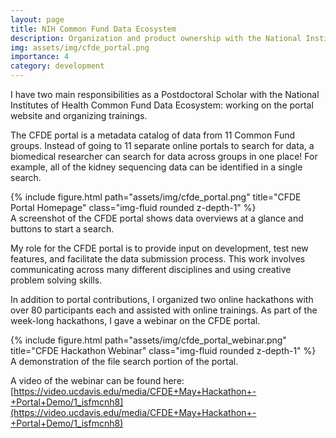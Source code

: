 ```yaml
---
layout: page
title: NIH Common Fund Data Ecosystem
description: Organization and product ownership with the National Institutes of Health Common Fund Data Ecosystem
img: assets/img/cfde_portal.png
importance: 4
category: development
---
```


I have two main responsibilities as a Postdoctoral Scholar with the National Institutes of Health Common Fund Data Ecosystem: working on 
the portal website and organizing trainings.

The CFDE portal is a metadata catalog of data from 11 Common Fund groups. Instead of going to 11 separate online portals
to search for data, a biomedical researcher can search for data across groups in one place! For example, all of the kidney
sequencing data can be identified in a single search.  

<div class="row">
    <div class="col-sm mt-3 mt-md-0">
        {% include figure.html path="assets/img/cfde_portal.png" title="CFDE Portal Homepage" class="img-fluid rounded z-depth-1" %}
    </div>
</div>
<div class="caption">
    A screenshot of the CFDE portal shows data overviews at a glance and buttons to start a search.
</div>

My role for the CFDE portal is to provide input on development, test new features, and facilitate the data submission
process. This work involves communicating across many different disciplines and using creative problem solving skills.

In addition to portal contributions, I organized two online hackathons with over 80 participants each and assisted
with online trainings. As part of the week-long hackathons, I gave a webinar on the CFDE portal.

<div class="row">
    <div class="col-sm mt-3 mt-md-0">
        {% include figure.html path="assets/img/cfde_portal_webinar.png" title="CFDE Hackathon Webinar" class="img-fluid rounded z-depth-1" %}
    </div>
</div>
<div class="caption">
    A demonstration of the file search portion of the portal.
</div>

A video of the webinar can be found here: [https://video.ucdavis.edu/media/CFDE+May+Hackathon+-+Portal+Demo/1_isfmcnh8](https://video.ucdavis.edu/media/CFDE+May+Hackathon+-+Portal+Demo/1_isfmcnh8)

